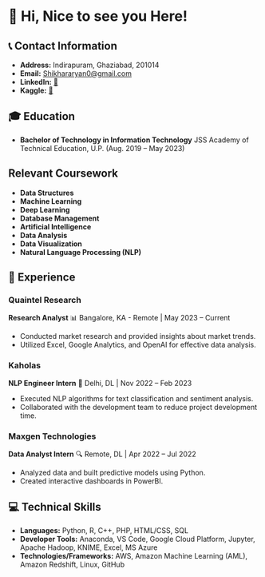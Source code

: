 # 🚀 Hi, Nice to see you Here!

## 📞 Contact Information
- **Address:** Indirapuram, Ghaziabad, 201014
- **Email:** Shikhararyan0@gmail.com
- **LinkedIn:** [🧲](https://www.linkedin.com/in/shikhar-aryan-6aa98a1b4/)
- **Kaggle:** [🧲](https://www.kaggle.com/shikhararyan)

## 🎓 Education
- **Bachelor of Technology in Information Technology**
  JSS Academy of Technical Education, U.P. (Aug. 2019 – May 2023)

## Relevant Coursework
- **Data Structures**
- **Machine Learning**
- **Deep Learning**
- **Database Management**
- **Artificial Intelligence**
- **Data Analysis**
- **Data Visualization**
- **Natural Language Processing (NLP)**


## 💼 Experience

### Quaintel Research
**Research Analyst** 📊
Bangalore, KA - Remote | May 2023 – Current
- Conducted market research and provided insights about market trends.
- Utilized Excel, Google Analytics, and OpenAI for effective data analysis.

### Kaholas
**NLP Engineer Intern** 🤖
Delhi, DL | Nov 2022 – Feb 2023
- Executed NLP algorithms for text classification and sentiment analysis.
- Collaborated with the development team to reduce project development time.

### Maxgen Technologies
**Data Analyst Intern** 🔍
Remote, DL | Apr 2022 – Jul 2022
- Analyzed data and built predictive models using Python.
- Created interactive dashboards in PowerBI.

## 💻 Technical Skills
- **Languages:** Python, R, C++, PHP, HTML/CSS, SQL
- **Developer Tools:** Anaconda, VS Code, Google Cloud Platform, Jupyter, Apache Hadoop, KNIME, Excel, MS Azure
- **Technologies/Frameworks:** AWS, Amazon Machine Learning (AML), Amazon Redshift, Linux, GitHub
